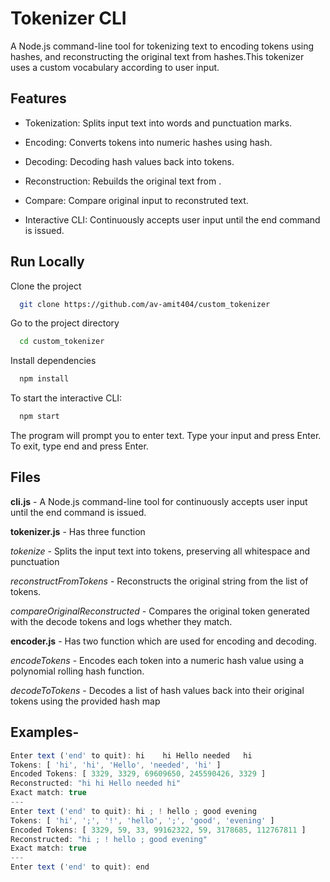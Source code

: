 # Tokenizer CLI

A Node.js command-line tool for tokenizing text to encoding tokens using hashes, and reconstructing the original text from hashes.This tokenizer uses a custom vocabulary according to user input.

## Features

- Tokenization: Splits input text into words and punctuation marks.

- Encoding: Converts tokens into numeric hashes using hash.

- Decoding: Decoding hash values back into tokens.

- Reconstruction: Rebuilds the original text from .

- Compare: Compare original input to reconstruted text.

- Interactive CLI: Continuously accepts user input until the end command is issued.

## Run Locally

Clone the project

```bash
  git clone https://github.com/av-amit404/custom_tokenizer
```

Go to the project directory

```bash
  cd custom_tokenizer
```

Install dependencies

```bash
  npm install
```

To start the interactive CLI:

```bash
  npm start
```

The program will prompt you to enter text. Type your input and press Enter. To exit, type end and press Enter.

## Files

**cli.js** - A Node.js command-line tool for continuously accepts user input until the end command is issued.

**tokenizer.js** - Has three function
  
  *tokenize* - Splits the input text into tokens, preserving all whitespace and punctuation

  *reconstructFromTokens* - Reconstructs the original string from the list of tokens.
  
  *compareOriginalReconstructed* - Compares the original token generated with the decode tokens and logs whether they match.

**encoder.js** - Has two function which are used for encoding and decoding.

  *encodeTokens* - Encodes each token into a numeric hash value using a polynomial rolling hash function.

  *decodeToTokens* - Decodes a list of hash values back into their original tokens using the provided hash map

## Examples-

```javascript
Enter text ('end' to quit): hi    hi Hello needed   hi
Tokens: [ 'hi', 'hi', 'Hello', 'needed', 'hi' ]
Encoded Tokens: [ 3329, 3329, 69609650, 245590426, 3329 ]
Reconstructed: "hi hi Hello needed hi"
Exact match: true
---
Enter text ('end' to quit): hi ; ! hello ; good evening
Tokens: [ 'hi', ';', '!', 'hello', ';', 'good', 'evening' ]
Encoded Tokens: [ 3329, 59, 33, 99162322, 59, 3178685, 112767811 ]
Reconstructed: "hi ; ! hello ; good evening"
Exact match: true
---
Enter text ('end' to quit): end
```

